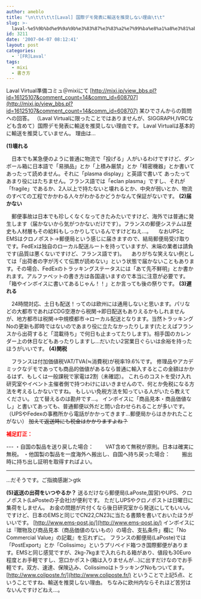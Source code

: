 ```yaml
---
author: ameblo
title: "\n\t\t\t\t[Laval] 国際デモ発表に輸送を推奨しない理由\t\t"
slug: >-
  laval-%e5%9b%bd%e9%9a%9b%e3%83%87%e3%83%a2%e7%99%ba%e8%a1%a8%e3%81%ab%e8%bc%b8%e9%80%81%e3%82%92%e6%8e%a8%e5%a5%a8%e3%81%97%e3%81%aa%e3%81%84%e7%90%86%e7%94%b1
id: 3211
date: '2007-04-07 08:12:41'
layout: post
categories:
  - '[FR]Laval'
tags:
  - mixi
  - 書き方
---
```


Laval Virtual準備コミュ＠mixiにて [http://mixi.jp/view_bbs.pl?id=16125107&comment_count=14&comm_id=608707](http://mixi.jp/view_bbs.pl?id=16125107&comment_count=14&comm_id=608707) 某ひでさんからの質問への回答。 （Laval Virtualに限ったことではありませんが、SIGGRAPH,IVRCなども含めて）国際デモ発表に輸送を推奨しない理由です。 Laval Virtualは基本的に輸送を推奨していません。 理由は…

**(1)壊れる**

　日本でも某急便のように普通に物流で「投げる」人がいるわけですけど、ダンボール箱に日本語で「易損品」とか「上積み厳禁」とか「精密機器」とか書いてあったって読めません。それに「plasma display」と英語で書いて あったってあまり役にはたちません。フランス語では「eclan plasma」ですし、それが「fragile」であるか、2人以上で持たないと壊れるとか、中央が弱いとか、物流のすべての工程でかかわる人々がわかるかどうかなんて保証がないです。 **(2)届かない**

　郵便事故は日本でも珍しくなくなってきたみたいですけど、海外では普通に発生します（届かないから気がつかないだけです）。フランスの郵便システムは歴史も人材層もその給料もしっかりしているんですけどねえ…。 　なおUPSとEMSはクロノポスト→郵便局という感じに届きますので、結局郵便局受け取りです。FedExは独自のローカル配送ルートを持っていますが、末端の業者は請負です(品質は悪くないですけど、フランス語です)。 　ありがちな笑えない例としては「出荷者の字が汚くて伝票が読めない」という状態で届かないこともあります。その場合、FedExのトラッキングステータスには「あて先不鮮明」とか書かれます。アルファベットの書き方は各国違いますので本当に注意が必要です。「箱やインボイスに書いてあるじゃん！！」とか言っても後の祭りです。 **(3)遅れる**

　24時間対応、土日も配送！ってのは欧州には通用しないと思います。パリなどの大都市であればCDG空港から税関→即日配送もありえるかもしれませんが、地方都市は税関→中規模都市→ローカル配送となります。当然トラッキングNoの更新も即時ではないのであまり役に立たなかったりします(たとえばフランスから出荷すると「混載待ち」で何日も止まってたりします)。相手国のカレンダー上の休日などもあったりしますし…だいたい2営業日ぐらいは余裕を持ったほうがいいです。 **(4)関税**

　フランスは付加価値税VAT/TVA(≒消費税)が税率19.6%です。 修理品やアカデミックなデモであっても商品的価値があるなら普通に輸入するとこの金額はかかるはず、もしくは一般課税で家電は2割（未確認）。 これらのコストを受け入れ研究室やイベント主催者側で持つわけにはいきませんので、何とか免税になる方法を考えるしかないですね。 もしいい免税方法を知っている人がいたら教えてください。 立て替えるのは勘弁です…。 インボイスに「商品見本・商品価値なし」と書いてあっても、普通郵便以外だと問い合わせられることが多いです。 （UPSやFedexの事務所から電話がかかってきます…郵便局からはきかれたことがない） <strike>加えて返送時にも税金はかかりますよね？</strike>

**<font color="#ff0000">補足訂正：</font>**

--- ・自国の製品を送り戻した場合： 　　VAT含めて無税が原則。日本は確実に無税。 ・他国製の製品を一度海外へ搬出し、自国へ持ち戻った場合： 　　搬出時に持ち出し証明を取得すればよい。

---

…だそうです。ご指摘感謝＞gtk

**(5)返送の出荷をいつやるか？** 送るだけなら郵便局(LaPoste,国営)やUPS、クロノポスト(LaPosteの子会社)が便利です。 ただしUPSやクロノポストは日曜日に集荷をしません。 お金の問題が片付くなら後日研究室から発送にしてもいいんですけど、日本のEMSと同じでCN22,CN23に当たる書類を書いておいたほうがいいです。 [http://www.ems-post.jp/](http://www.ems-post.jp/) インボイスには『贈物及び商品見本（商品価値のないもの）の場合、支払条件」欄に「No Commercial Value」の記載』を忘れずに。 フランスの郵便局(LaPoste)では「PostExport」とか「Colissimo」というプリペイド箱つき国際郵便があります。EMSと同じ感覚ですが、2kg-7kgまで入れられる箱があり、値段も30Euro程度とお手軽ですし、窓口かポスト(箱は入りませんが…)に出すだけなのでお手軽です。双方、速達、保険込み、ColissimoはトラッキングNoもついてます。 [http://www.coliposte.fr/](http://www.coliposte.fr/) ということで上記5点、ということですね、輸送を推奨しない理由。 ちなみに欧州内ならそれほど苦労はないんですけどねえ…。